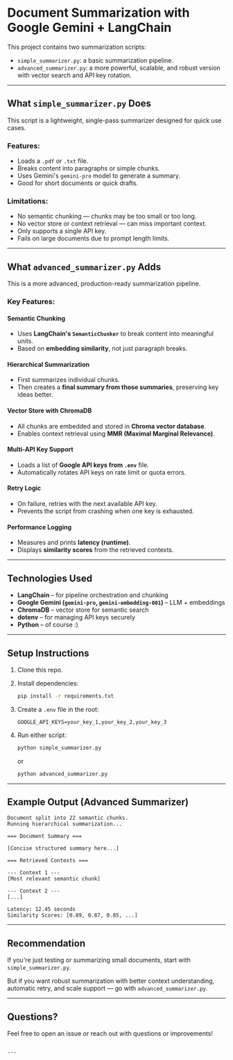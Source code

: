 # Document Summarization with Google Gemini + LangChain

This project contains two summarization scripts:

- `simple_summarizer.py`: a basic summarization pipeline.
- `advanced_summarizer.py`: a more powerful, scalable, and robust version with vector search and API key rotation.

---

## What `simple_summarizer.py` Does

This script is a lightweight, single-pass summarizer designed for quick use cases.

### Features:
- Loads a `.pdf` or `.txt` file.
- Breaks content into paragraphs or simple chunks.
- Uses Gemini's `gemini-pro` model to generate a summary.
- Good for short documents or quick drafts.

### Limitations:
- No semantic chunking — chunks may be too small or too long.
- No vector store or context retrieval — can miss important context.
- Only supports a single API key.
- Fails on large documents due to prompt length limits.

---

## What `advanced_summarizer.py` Adds

This is a more advanced, production-ready summarization pipeline.

### Key Features:

#### Semantic Chunking
- Uses **LangChain's `SemanticChunker`** to break content into meaningful units.
- Based on **embedding similarity**, not just paragraph breaks.

#### Hierarchical Summarization
- First summarizes individual chunks.
- Then creates a **final summary from those summaries**, preserving key ideas better.

#### Vector Store with ChromaDB
- All chunks are embedded and stored in **Chroma vector database**.
- Enables context retrieval using **MMR (Maximal Marginal Relevance)**.

#### Multi-API Key Support
- Loads a list of **Google API keys from `.env`** file.
- Automatically rotates API keys on rate limit or quota errors.

#### Retry Logic
- On failure, retries with the next available API key.
- Prevents the script from crashing when one key is exhausted.

#### Performance Logging
- Measures and prints **latency (runtime)**.
- Displays **similarity scores** from the retrieved contexts.

---

## Technologies Used

- **LangChain** – for pipeline orchestration and chunking
- **Google Gemini (`gemini-pro`, `gemini-embedding-001`)** – LLM + embeddings
- **ChromaDB** – vector store for semantic search
- **dotenv** – for managing API keys securely
- **Python** – of course :)

---

## Setup Instructions

1. Clone this repo.

2. Install dependencies:

   ```bash
   pip install -r requirements.txt
   ```

3. Create a `.env` file in the root:

   ```env
   GOOGLE_API_KEYS=your_key_1,your_key_2,your_key_3
   ```

4. Run either script:

   ```bash
   python simple_summarizer.py
   ```

   or

   ```bash
   python advanced_summarizer.py
   ```

---

## Example Output (Advanced Summarizer)

```text
Document split into 22 semantic chunks.
Running hierarchical summarization...

=== Document Summary ===

[Concise structured summary here...]

=== Retrieved Contexts ===

--- Context 1 ---
[Most relevant semantic chunk]

--- Context 2 ---
[...]

Latency: 12.45 seconds
Similarity Scores: [0.89, 0.87, 0.85, ...]
```

---

## Recommendation

If you're just testing or summarizing small documents, start with `simple_summarizer.py`.

But if you want robust summarization with better context understanding, automatic retry, and scale support — go with `advanced_summarizer.py`.

---

## Questions?

Feel free to open an issue or reach out with questions or improvements!

```

---